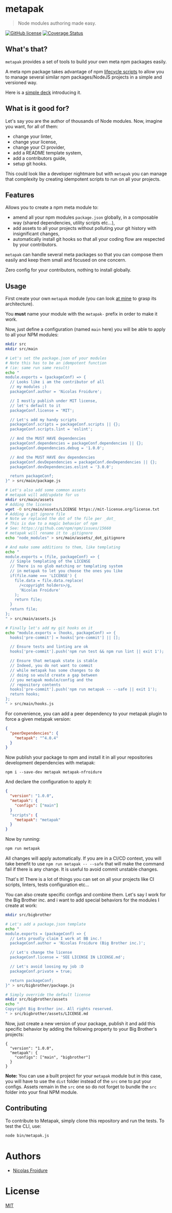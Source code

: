 [//]: # ( )
[//]: # (This file is automatically generated by a `metapak`)
[//]: # (module. Do not change it  except between the)
[//]: # (`content:start/end` flags, your changes would)
[//]: # (be overridden.)
[//]: # ( )
# metapak
> Node modules authoring made easy.

[![GitHub license](https://img.shields.io/badge/license-MIT-blue.svg)](https://github.com/nfroidure/metapak/blob/master/LICENSE)
[![Coverage Status](https://coveralls.io/repos/github/nfroidure/metapak/badge.svg?branch=master)](https://coveralls.io/github/nfroidure/metapak?branch=master)


[//]: # (::contents:start)

## What's that?

`metapak` provides a set of tools to build your own meta npm packages easily.

A meta npm package takes advantage of npm
[lifecycle scripts](https://docs.npmjs.com/misc/scripts) to allow you to manage
several similar npm packages/NodeJS projects in a simple and versioned way.

Here is a [simple deck](https://slides.com/nfroidure/meta-npm-packages/live#/)
introducing it.

## What is it good for?

Let's say you are the author of thousands of Node modules. Now, imagine you
want, for all of them:

- change your linter,
- change your license,
- change your CI provider,
- add a README template system,
- add a contributors guide,
- setup git hooks.

This could look like a developer nightmare but with `metapak` you can manage
that complexity by creating idempotent scripts to run on all your projects.

## Features

Allows you to create a npm meta module to:

- amend all your npm modules `package.json` globally, in a composable way
  (shared dependencies, utility scripts etc...),
- add assets to all your projects without polluting your git history with
  insignificant changes,
- automatically install git hooks so that all your coding flow are respected by
  your contributors.

`metapak` can handle several meta packages so that you can compose them easily
and keep them small and focused on one concern.

Zero config for your contributors, nothing to install globally.

## Usage

First create your own `metapak` module (you can look
[at mine](https://github.com/nfroidure/metapak-nfroidure) to grasp its
architecture).

You **must** name your module with the `metapak-` prefix in order to make it
work.

Now, just define a configuration (named `main` here) you will be able to apply
to all your NPM modules:

```sh
mkdir src
mkdir src/main

# Let's set the package.json of your modules
# Note this has to be an idempotent function
# (ie: same run same result)
echo "
module.exports = (packageConf) => {
  // Looks like i am the contributor of all
  // my modules ;)
  packageConf.author = 'Nicolas Froidure';

  // I mostly publish under MIT license,
  // let's default to it
  packageConf.license = 'MIT';

  // Let's add my handy scripts
  packageConf.scripts = packageConf.scripts || {};
  packageConf.scripts.lint = 'eslint';

  // And the MUST HAVE dependencies
  packageConf.dependencies = packageConf.dependencies || {};
  packageConf.dependencies.debug = '1.0.0';

  // And the MUST HAVE dev dependencies
  packageConf.devDependencies = packageConf.devDependencies || {};
  packageConf.devDependencies.eslint = '3.0.0';

  return packageConf;
}" > src/main/package.js

# Let's also add some common assets
# metapak will add/update for us
mkdir src/main/assets
# Adding the license
wget -O src/main/assets/LICENSE https://mit-license.org/license.txt
# Adding a git ignore file
# Note we replaced the dot of the file per _dot_
# This is due to a magic behavior of npm
# See: https://github.com/npm/npm/issues/15660
# metapak will rename it to .gitignore
echo "node_modules" > src/main/assets/_dot_gitignore

# And make some additions to them, like templating
echo "
module.exports = (file, packageConf) => {
  // Simple templating of the LICENSE
  // There is no glob matching or templating system
  // in metapak to let you choose the ones you like
  if(file.name === 'LICENSE') {
    file.data = file.data.replace(
      /<copyright holders>/g,
      'Nicolas Froidure'
    );
    return file;
  }
  return file;
};
" > src/main/assets.js

# Finally let's add my git hooks on it
echo "module.exports = (hooks, packageConf) => {
  hooks['pre-commit'] = hooks['pre-commit'] || [];

  // Ensure tests and linting are ok
  hooks['pre-commit'].push('npm run test && npm run lint || exit 1');

  // Ensure that metapak state is stable
  // Indeed, you do not want to commit
  // while metapak has some changes to do
  // doing so would create a gap between
  // you metapak module/config and the
  // repository contents
  hooks['pre-commit'].push('npm run metapak -- --safe || exit 1');
  return hooks;
};
" > src/main/hooks.js
```

For convenience, you can add a peer dependency to your metapak plugin to force a
given metapak version:

```json
{
  "peerDependencies": {
    "metapak": "^4.0.4"
  }
}
```

Now publish your package to npm and install it in all your repositories
development dependencies with metapak:

```
npm i --save-dev metapak metapak-nfroidure
```

And declare the configuration to apply it:

```json
{
  "version": "1.0.0",
  "metapak": {
    "configs": ["main"]
  }
  "scripts": {
    "metapak": "metapak"
  }
}
```

Now by running:

```sh
npm run metapak
```

All changes will apply automatically. If you are in a CI/CD context, you will
take benefit to use `npm run metapak -- --safe` that will make the command fail
if there is any change. It is useful to avoid commit unstable changes.

That's it! There is a lot of things you can set on all your projects like CI
scripts, linters, tests configuration etc...

You can also create specific configs and combine them. Let's say I work for the
Big Brother inc. and i want to add special behaviors for the modules I create at
work:

```sh
mkdir src/bigbrother

# Let's add a package.json template
echo "
module.exports = (packageConf) => {
  // Lets proudly claim I work at BB inc.!
  packageConf.author = 'Nicolas Froidure (Big Brother inc.)';

  // Let's change the license
  packageConf.license = 'SEE LICENSE IN LICENSE.md';

  // Let's avoid loosing my job :D
  packageConf.private = true;

  return packageConf;
}" > src/bigbrother/package.js

# Simply override the default license
mkdir src/bigbrother/assets
echo "
Copyright Big Brother inc. All rights reserved.
" > src/bigbrother/assets/LICENSE.md
```

Now, just create a new version of your package, publish it and add this specific
behavior by adding the following property to your Big Brother's projects:

```
{
  "version": "1.0.0",
  "metapak": {
    "configs": ["main", "bigbrother"]
  }
}
```

**Note:** You can use a built project for your `metapak` module but in this
case, you will have to use the `dist` folder instead of the `src` one to put
your configs. Assets remain in the `src` one so do not forget to bundle the
`src` folder into your final NPM module.

## Contributing

To contribute to Metapak, simply clone this repository and run the tests. To
test the CLI, use:

```sh
node bin/metapak.js
```

[//]: # (::contents:end)

# Authors
- [Nicolas Froidure](http://insertafter.com/en/index.html)

# License
[MIT](https://github.com/nfroidure/metapak/blob/master/LICENSE)
